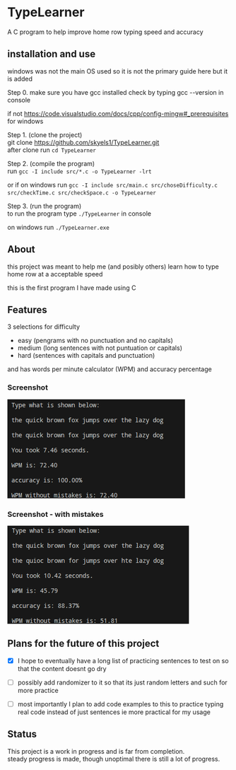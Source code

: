# TypeLearner
A C program to help improve home row typing speed and accuracy

## installation and use

windows was not the main OS used so it is not the primary guide here but it is added

Step 0.
make sure you have gcc installed check by typing gcc --version in console

if not <https://code.visualstudio.com/docs/cpp/config-mingw#_prerequisites> for windows

Step 1. (clone the project)\
git clone <https://github.com/skyels1/TypeLearner.git>\
after clone run `cd TypeLearner`

Step 2. (compile the program)\
run `gcc -I include src/*.c -o TypeLearner -lrt`

or if on windows run `gcc -I include src/main.c src/choseDifficulty.c src/checkTime.c src/checkSpace.c -o TypeLearner`

Step 3. (run the program)\
to run the program type `./TypeLearner` in console

on windows run `./TypeLearner.exe`

## About

this project was meant to help me (and posibly others) learn how to type home row at a acceptable speed

this is the first program I have made using C

## Features

3 selections for difficulty 
- easy (pengrams with no punctuation and no capitals)
- medium (long sentences with not puntuation or capitals)
- hard (sentences with capitals and punctuation)

and has words per minute calculator (WPM) and accuracy percentage

### Screenshot

![(image) example of what the code looks like](/previews/TypeLearner3.png)

### Screenshot - with mistakes

![(image) example of what the code looks like with mistakes](/previews/TypeLearner2wm.png)

## Plans for the future of this project

- [x] I hope to eventually have a long list of practicing sentences to test on so that the content doesnt go dry

- [ ] possibly add randomizer to it so that its just random letters and such for more practice

- [ ] most importantly I plan to add code examples to this to practice typing real code instead of just sentences ie more practical for my usage

## Status

This project is a work in progress and is far from completion.\
steady progress is made, though unoptimal there is still a lot of progress.